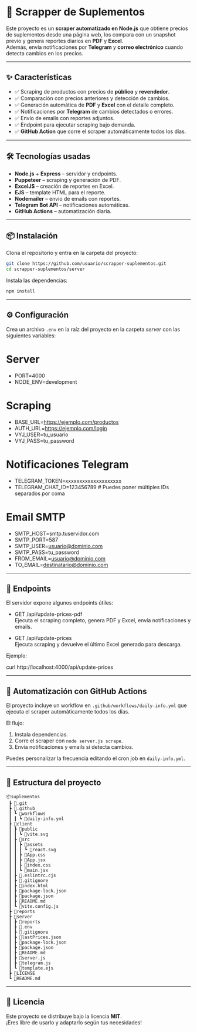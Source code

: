 # 🥤 Scrapper de Suplementos

Este proyecto es un **scraper automatizado en Node.js** que obtiene precios de suplementos desde una página web, los compara con un snapshot previo y genera reportes diarios en **PDF** y **Excel**.  
Además, envía notificaciones por **Telegram** y **correo electrónico** cuando detecta cambios en los precios.

---

## ✨ Características

- ✅ Scraping de productos con precios de **público** y **revendedor**.  
- ✅ Comparación con precios anteriores y detección de cambios.  
- ✅ Generación automática de **PDF** y **Excel** con el detalle completo.  
- ✅ Notificaciones por **Telegram** de cambios detectados o errores.  
- ✅ Envío de emails con reportes adjuntos.  
- ✅ Endpoint para ejecutar scraping bajo demanda.  
- ✅ **GitHub Action** que corre el scraper automáticamente todos los días.

---

## 🛠 Tecnologías usadas

- **Node.js** + **Express** – servidor y endpoints.  
- **Puppeteer** – scraping y generación de PDF.  
- **ExcelJS** – creación de reportes en Excel.  
- **EJS** – template HTML para el reporte.  
- **Nodemailer** – envío de emails con reportes.  
- **Telegram Bot API** – notificaciones automáticas.  
- **GitHub Actions** – automatización diaria.  

---

## 📦 Instalación

Clona el repositorio y entra en la carpeta del proyecto:

```bash 
git clone https://github.com/usuario/scrapper-suplementos.git
cd scrapper-suplementos/server
```

Instala las dependencias:

```bash 
npm install
```

---

## ⚙️ Configuración

Crea un archivo `.env` en la raíz del proyecto en la carpeta *server* con las siguientes variables:

# Server
- PORT=4000
- NODE_ENV=development

# Scraping
- BASE_URL=https://ejemplo.com/productos
- AUTH_URL=https://ejemplo.com/login
- VYJ_USER=tu_usuario
- VYJ_PASS=tu_password

# Notificaciones Telegram
- TELEGRAM_TOKEN=xxxxxxxxxxxxxxxxxxxx
- TELEGRAM_CHAT_ID=123456789   # Puedes poner múltiples IDs separados por coma

# Email SMTP
- SMTP_HOST=smtp.tuservidor.com
- SMTP_PORT=587
- SMTP_USER=usuario@dominio.com
- SMTP_PASS=tu_password
- FROM_EMAIL=usuario@dominio.com
- TO_EMAIL=destinatario@dominio.com

---

## 🔌 Endpoints

El servidor expone algunos endpoints útiles:

- GET /api/update-prices-pdf  
  Ejecuta el scraping completo, genera PDF y Excel, envía notificaciones y emails.

- GET /api/update-prices  
  Ejecuta scraping y devuelve el último Excel generado para descarga.

Ejemplo:

curl http://localhost:4000/api/update-prices

---

## 🤖 Automatización con GitHub Actions

El proyecto incluye un workflow en `.github/workflows/daily-info.yml` que ejecuta el scraper automáticamente todos los días.

El flujo:

1. Instala dependencias.  
2. Corre el scraper con `node server.js scrape`.  
3. Envía notificaciones y emails si detecta cambios.  

Puedes personalizar la frecuencia editando el cron job en `daily-info.yml`.

---

## 📂 Estructura del proyecto

```
📦suplementos
 ┣ 📂.git
 ┣ 📂.github
 ┃ ┗ 📂workflows
 ┃ ┃ ┗ 📜daily-info.yml
 ┣ 📂client
 ┃ ┣ 📂public
 ┃ ┃ ┗ 📜vite.svg
 ┃ ┣ 📂src
 ┃ ┃ ┣ 📂assets
 ┃ ┃ ┃ ┗ 📜react.svg
 ┃ ┃ ┣ 📜App.css
 ┃ ┃ ┣ 📜App.jsx
 ┃ ┃ ┣ 📜index.css
 ┃ ┃ ┗ 📜main.jsx
 ┃ ┣ 📜.eslintrc.cjs
 ┃ ┣ 📜.gitignore
 ┃ ┣ 📜index.html
 ┃ ┣ 📜package-lock.json
 ┃ ┣ 📜package.json
 ┃ ┣ 📜README.md
 ┃ ┗ 📜vite.config.js
 ┣ 📂reports
 ┣ 📂server
 ┃ ┣ 📂reports
 ┃ ┣ 📜.env
 ┃ ┣ 📜.gitignore
 ┃ ┣ 📜lastPrices.json
 ┃ ┣ 📜package-lock.json
 ┃ ┣ 📜package.json
 ┃ ┣ 📜README.md
 ┃ ┣ 📜server.js
 ┃ ┣ 📜telegram.js
 ┃ ┗ 📜template.ejs
 ┣ 📜LICENSE
 ┗ 📜README.md
```
---

## 📜 Licencia

Este proyecto se distribuye bajo la licencia **MIT**.  
¡Eres libre de usarlo y adaptarlo según tus necesidades!

